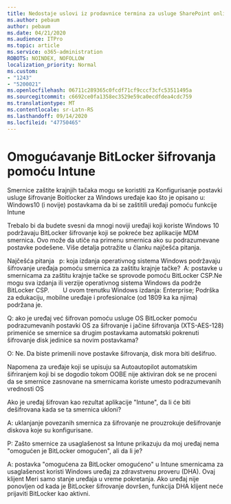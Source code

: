 ```yaml
---
title: Nedostaje uslovi iz prodavnice termina za usluge SharePoint online
ms.author: pebaum
author: pebaum
ms.date: 04/21/2020
ms.audience: ITPro
ms.topic: article
ms.service: o365-administration
ROBOTS: NOINDEX, NOFOLLOW
localization_priority: Normal
ms.custom:
- "1243"
- "5200021"
ms.openlocfilehash: 06711c289365c0fcdf71cf9cccf3cfc53511495a
ms.sourcegitcommit: c6692ce0fa1358ec3529e59ca0ecdfdea4cdc759
ms.translationtype: MT
ms.contentlocale: sr-Latn-RS
ms.lasthandoff: 09/14/2020
ms.locfileid: "47750465"
---
```

# <a name="enabling-bitlocker-encryption-with-intune"></a>Omogućavanje BitLocker šifrovanja pomoću Intune

Smernice zaštite krajnjih tačaka mogu se koristiti za Konfigurisanje postavki usluge šifrovanje Boitlocker za Windows uređaje kao što je opisano u: Windows10 (i novije) postavkama da bi se zaštitili uređaji pomoću funkcije Intune

Trebalo bi da budete svesni da mnogi noviji uređaji koji koriste Windows 10 podržavaju BitLocker šifrovanje koji se pokreće bez aplikacije MDM smernica. Ovo može da utiče na primenu smernica ako su podrazumevane postavke podešene. Više detalja potražite u članku najčešća pitanja.


Najčešća pitanja   p: koja izdanja operativnog sistema Windows podržavaju šifrovanje uređaja pomoću smernica za zaštitu krajnje tačke?
 A: postavke u smernicama za zaštitu krajnje tačke se sprovode pomoću BitLocker CSP.Ne mogu sva izdanja ili verzije operativnog sistema Windows da podrže BitLocker CSP. 
      U ovom trenutku Windows izdanja: Enterprise; Podrška za edukaciju, mobilne uređaje i profesionalce (od 1809 ka ka njima) podržana je.




Q: ako je uređaj već šifrovan pomoću usluge OS BitLocker pomoću podrazumevanih postavki OS za šifrovanje i jačine šifrovanja (XTS-AES-128) primeniće se smernice sa drugim postavkama automatski pokrenuti šifrovanje disk jedinice sa novim postavkama?

O: Ne. Da biste primenili nove postavke šifrovanja, disk mora biti dešifruo.

Napomena za uređaje koji se upisuju sa Autoautopilot automatskim šifriranjem koji bi se dogodio tokom OOBE nije aktiviran dok se ne proceni da se smernice zasnovane na smernicama koriste umesto podrazumevanih vrednosti OS




Ako je uređaj šifrovan kao rezultat aplikacije "Intune", da li će biti dešifrovana kada se ta smernica ukloni?

A: uklanjanje povezanih smernica za šifrovanje ne prouzrokuje dešifrovanje diskova koje su konfigurisane.




P: Zašto smernice za usaglašenost sa Intune prikazuju da moj uređaj nema "omogućen je BitLocker omogućen", ali da li je?

A: postavka "omogućena za BitLocker omogućeno" u Intune smernicama za usaglašenost koristi Windows uređaj za zdravstvenu proveru (DHA). Ovaj klijent Meri samo stanje uređaja u vreme pokretanja. Ako uređaj nije ponovljen od kada je BitLocker šifrovanje dovršen, funkcija DHA klijent neće prijaviti BitLocker kao aktivni.